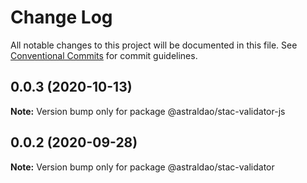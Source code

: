 # Change Log

All notable changes to this project will be documented in this file.
See [Conventional Commits](https://conventionalcommits.org) for commit guidelines.

## 0.0.3 (2020-10-13)

**Note:** Version bump only for package @astraldao/stac-validator-js





## 0.0.2 (2020-09-28)

**Note:** Version bump only for package @astraldao/stac-validator
